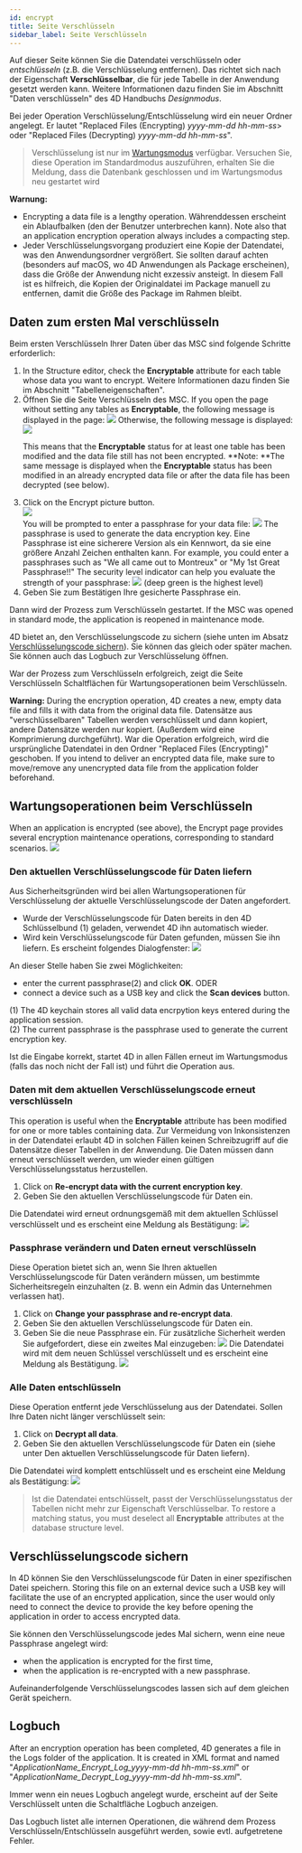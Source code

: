 ```yaml
---
id: encrypt
title: Seite Verschlüsseln
sidebar_label: Seite Verschlüsseln
---
```


Auf dieser Seite können Sie die Datendatei verschlüsseln oder *entschlüsseln* (z.B. die Verschlüsselung entfernen). Das richtet sich nach der Eigenschaft **Verschlüsselbar**, die für jede Tabelle in der Anwendung gesetzt werden kann. Weitere Informationen dazu finden Sie im Abschnitt "Daten verschlüsseln" des 4D Handbuchs *Designmodus*.

Bei jeder Operation Verschlüsselung/Entschlüsselung wird ein neuer Ordner angelegt. Er lautet "Replaced Files (Encrypting) *yyyy-mm-dd hh-mm-ss*> oder "Replaced Files (Decrypting) *yyyy-mm-dd hh-mm-ss*".
> Verschlüsselung ist nur im [Wartungsmodus](overview.md#display-in-maintenance-mode) verfügbar. Versuchen Sie, diese Operation im Standardmodus auszuführen, erhalten Sie die Meldung, dass die Datenbank geschlossen und im Wartungsmodus neu gestartet wird

**Warnung:**
- Encrypting a data file is a lengthy operation. Währenddessen erscheint ein Ablaufbalken (den der Benutzer unterbrechen kann). Note also that an application encryption operation always includes a compacting step.
- Jeder Verschlüsselungsvorgang produziert eine Kopie der Datendatei, was den Anwendungsordner vergrößert. Sie sollten darauf achten (besonders auf macOS, wo 4D Anwendungen als Package erscheinen), dass die Größe der Anwendung nicht exzessiv ansteigt. In diesem Fall ist es hilfreich, die Kopien der Originaldatei im Package manuell zu entfernen, damit die Größe des Package im Rahmen bleibt.

## Daten zum ersten Mal verschlüsseln
Beim ersten Verschlüsseln Ihrer Daten über das MSC sind folgende Schritte erforderlich:

1. In the Structure editor, check the **Encryptable** attribute for each table whose data you want to encrypt. Weitere Informationen dazu finden Sie im Abschnitt "Tabelleneigenschaften".
2. Öffnen Sie die Seite Verschlüsseln des MSC. If you open the page without setting any tables as **Encryptable**, the following message is displayed in the page: ![](assets/en/MSC/MSC_encrypt1.png) Otherwise, the following message is displayed: ![](assets/en/MSC/MSC_encrypt2.png)<p> This means that the **Encryptable** status for at least one table has been modified and the data file still has not been encrypted. **Note: **The same message is displayed when the **Encryptable** status has been modified in an already encrypted data file or after the data file has been decrypted (see below).
3. Click on the Encrypt picture button.  
   ![](assets/en/MSC/MSC_encrypt3.png)  
   You will be prompted to enter a passphrase for your data file: ![](assets/en/MSC/MSC_encrypt4.png) The passphrase is used to generate the data encryption key. Eine Passphrase ist eine sicherere Version als ein Kennwort, da sie eine größere Anzahl Zeichen enthalten kann. For example, you could enter a passphrases such as "We all came out to Montreux" or "My 1st Great Passphrase!!" The security level indicator can help you evaluate the strength of your passphrase: ![](assets/en/MSC/MSC_encrypt5.png) (deep green is the highest level)
4. Geben Sie zum Bestätigen Ihre gesicherte Passphrase ein.

Dann wird der Prozess zum Verschlüsseln gestartet. If the MSC was opened in standard mode, the application is reopened in maintenance mode.

4D bietet an, den Verschlüsselungscode zu sichern (siehe unten im Absatz [Verschlüsselungscode sichern](#verschlusselungscode-sichern)). Sie können das gleich oder später machen. Sie können auch das Logbuch zur Verschlüsselung öffnen.

War der Prozess zum Verschlüsseln erfolgreich, zeigt die Seite Verschlüsseln Schaltflächen für Wartungsoperationen beim Verschlüsseln.

**Warning:** During the encryption operation, 4D creates a new, empty data file and fills it with data from the original data file. Datensätze aus "verschlüsselbaren" Tabellen werden verschlüsselt und dann kopiert, andere Datensätze werden nur kopiert. (Außerdem wird eine Komprimierung durchgeführt). War die Operation erfolgreich, wird die ursprüngliche Datendatei in den Ordner "Replaced Files (Encrypting)" geschoben. If you intend to deliver an encrypted data file, make sure to move/remove any unencrypted data file from the application folder beforehand.

## Wartungsoperationen beim Verschlüsseln
When an application is encrypted (see above), the Encrypt page provides several encryption maintenance operations, corresponding to standard scenarios. ![](assets/en/MSC/MSC_encrypt6.png)


### Den aktuellen Verschlüsselungscode für Daten liefern
Aus Sicherheitsgründen wird bei allen Wartungsoperationen für Verschlüsselung der aktuelle Verschlüsselungscode der Daten angefordert.

- Wurde der Verschlüsselungscode für Daten bereits in den 4D Schlüsselbund (1) geladen, verwendet 4D ihn automatisch wieder.
- Wird kein Verschlüsselungscode für Daten gefunden, müssen Sie ihn liefern. Es erscheint folgendes Dialogfenster: ![](assets/en/MSC/MSC_encrypt7.png)

An dieser Stelle haben Sie zwei Möglichkeiten:
- enter the current passphrase(2) and click **OK**. ODER
- connect a device such as a USB key and click the **Scan devices** button.

(1) The 4D keychain stores all valid data encrpytion keys entered during the application session.   
(2) The current passphrase is the passphrase used to generate the current encryption key.

Ist die Eingabe korrekt, startet 4D in allen Fällen erneut im Wartungsmodus (falls das noch nicht der Fall ist) und führt die Operation aus.

### Daten mit dem aktuellen Verschlüsselungscode erneut verschlüsseln

This operation is useful when the **Encryptable** attribute has been modified for one or more tables containing data. Zur Vermeidung von Inkonsistenzen in der Datendatei erlaubt 4D in solchen Fällen keinen Schreibzugriff auf die Datensätze dieser Tabellen in der Anwendung. Die Daten müssen dann erneut verschlüsselt werden, um wieder einen gültigen Verschlüsselungsstatus herzustellen.

1. Click on **Re-encrypt data with the current encryption key**.
2. Geben Sie den aktuellen Verschlüsselungscode für Daten ein.

Die Datendatei wird erneut ordnungsgemäß mit dem aktuellen Schlüssel verschlüsselt und es erscheint eine Meldung als Bestätigung: ![](assets/en/MSC/MSC_encrypt8.png)

### Passphrase verändern und Daten erneut verschlüsseln
Diese Operation bietet sich an, wenn Sie Ihren aktuellen Verschlüsselungscode für Daten verändern müssen, um bestimmte Sicherheitsregeln einzuhalten (z. B. wenn ein Admin das Unternehmen verlassen hat).

1. Click on **Change your passphrase and re-encrypt data**.
2. Geben Sie den aktuellen Verschlüsselungscode für Daten ein.
3. Geben Sie die neue Passphrase ein. Für zusätzliche Sicherheit werden Sie aufgefordert, diese ein zweites Mal einzugeben: ![](assets/en/MSC/MSC_encrypt9.png) Die Datendatei wird mit dem neuen Schlüssel verschlüsselt und es erscheint eine Meldung als Bestätigung. ![](assets/en/MSC/MSC_encrypt8.png)

### Alle Daten entschlüsseln
Diese Operation entfernt jede Verschlüsselung aus der Datendatei. Sollen Ihre Daten nicht länger verschlüsselt sein:

1. Click on **Decrypt all data**.
2. Geben Sie den aktuellen Verschlüsselungscode für Daten ein (siehe unter Den aktuellen Verschlüsselungscode für Daten liefern).

Die Datendatei wird komplett entschlüsselt und es erscheint eine Meldung als Bestätigung: ![](assets/en/MSC/MSC_encrypt10.png)
> Ist die Datendatei entschlüsselt, passt der Verschlüsselungsstatus der Tabellen nicht mehr zur Eigenschaft Verschlüsselbar. To restore a matching status, you must deselect all **Encryptable** attributes at the database structure level.

## Verschlüsselungscode sichern

In 4D können Sie den Verschlüsselungscode für Daten in einer spezifischen Datei speichern. Storing this file on an external device such a USB key will facilitate the use of an encrypted application, since the user would only need to connect the device to provide the key before opening the application in order to access encrypted data.

Sie können den Verschlüsselungscode jedes Mal sichern, wenn eine neue Passphrase angelegt wird:

- when the application is encrypted for the first time,
- when the application is re-encrypted with a new passphrase.

Aufeinanderfolgende Verschlüsselungscodes lassen sich auf dem gleichen Gerät speichern.

## Logbuch
After an encryption operation has been completed, 4D generates a file in the Logs folder of the application. It is created in XML format and named "*ApplicationName_Encrypt_Log_yyyy-mm-dd hh-mm-ss.xml*" or "*ApplicationName_Decrypt_Log_yyyy-mm-dd hh-mm-ss.xml*".

Immer wenn ein neues Logbuch angelegt wurde, erscheint auf der Seite Verschlüsselt unten die Schaltfläche Logbuch anzeigen.

Das Logbuch listet alle internen Operationen, die während dem Prozess Verschlüsseln/Entschlüsseln ausgeführt werden, sowie evtl. aufgetretene Fehler.
